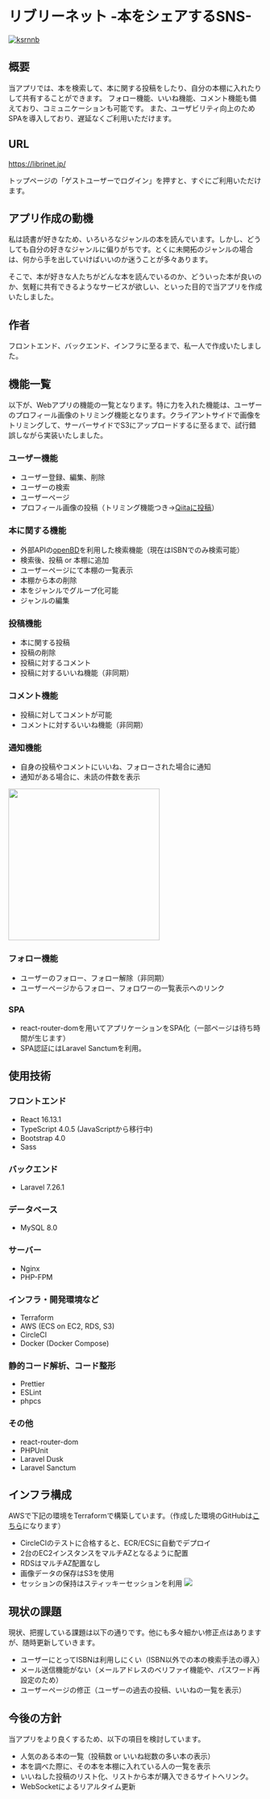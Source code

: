 # リブリーネット -本をシェアするSNS-
[![ksrnnb](https://circleci.com/gh/ksrnnb/librinet.svg?style=svg)](https://app.circleci.com/pipelines/github/ksrnnb)

## 概要
当アプリでは、本を検索して、本に関する投稿をしたり、自分の本棚に入れたりして共有することができます。
フォロー機能、いいね機能、コメント機能も備えており、コミュニケーションも可能です。
また、ユーザビリティ向上のためSPAを導入しており、遅延なくご利用いただけます。

## URL
https://librinet.jp/

トップページの「ゲストユーザーでログイン」を押すと、すぐにご利用いただけます。

## アプリ作成の動機
私は読書が好きなため、いろいろなジャンルの本を読んでいます。しかし、どうしても自分の好きなジャンルに偏りがちです。とくに未開拓のジャンルの場合は、何から手を出していけばいいのか迷うことが多々あります。

そこで、本が好きな人たちがどんな本を読んでいるのか、どういった本が良いのか、気軽に共有できるようなサービスが欲しい、といった目的で当アプリを作成いたしました。

## 作者
フロントエンド、バックエンド、インフラに至るまで、私一人で作成いたしました。

## 機能一覧
以下が、Webアプリの機能の一覧となります。特に力を入れた機能は、ユーザーのプロフィール画像のトリミング機能となります。クライアントサイドで画像をトリミングして、サーバーサイドでS3にアップロードするに至るまで、試行錯誤しながら実装いたしました。

### ユーザー機能
- ユーザー登録、編集、削除
- ユーザーの検索
- ユーザーページ
- プロフィール画像の投稿（トリミング機能つき→[Qiitaに投稿](https://qiita.com/ksrnnb/items/81d34faf4abc47ea4182)）

### 本に関する機能
- 外部APIの[openBD](https://openbd.jp/)を利用した検索機能（現在はISBNでのみ検索可能）
- 検索後、投稿 or 本棚に追加
- ユーザーページにて本棚の一覧表示
- 本棚から本の削除
- 本をジャンルでグループ化可能
- ジャンルの編集

### 投稿機能
- 本に関する投稿
- 投稿の削除
- 投稿に対するコメント
- 投稿に対するいいね機能（非同期）

### コメント機能
- 投稿に対してコメントが可能
- コメントに対するいいね機能（非同期）

### 通知機能
- 自身の投稿やコメントにいいね、フォローされた場合に通知
- 通知がある場合に、未読の件数を表示

<img src="https://i.imgur.com/soFP217.png" width="300">

### フォロー機能
- ユーザーのフォロー、フォロー解除（非同期）
- ユーザーページからフォロー、フォロワーの一覧表示へのリンク

### SPA
- react-router-domを用いてアプリケーションをSPA化（一部ページは待ち時間が生じます）
- SPA認証にはLaravel Sanctumを利用。

## 使用技術
### フロントエンド
- React 16.13.1
- TypeScript 4.0.5 (JavaScriptから移行中)
- Bootstrap 4.0
- Sass

### バックエンド
- Laravel 7.26.1

### データベース
- MySQL 8.0

### サーバー
- Nginx
- PHP-FPM

### インフラ・開発環境など
- Terraform
- AWS (ECS on EC2, RDS, S3)
- CircleCI
- Docker (Docker Compose)

### 静的コード解析、コード整形
- Prettier
- ESLint
- phpcs

### その他
- react-router-dom
- PHPUnit
- Laravel Dusk
- Laravel Sanctum

## インフラ構成
AWSで下記の環境をTerraformで構築しています。（作成した環境のGitHubは[こちら](https://github.com/ksrnnb/terraform-environment)になります）
- CircleCIのテストに合格すると、ECR/ECSに自動でデプロイ
- 2台のEC2インスタンスをマルチAZとなるように配置
- RDSはマルチAZ配置なし
- 画像データの保存はS3を使用
- セッションの保持はスティッキーセッションを利用
![](https://i.imgur.com/sbazFld.jpg)

## 現状の課題
現状、把握している課題は以下の通りです。他にも多々細かい修正点はありますが、随時更新していきます。
- ユーザーにとってISBNは利用しにくい（ISBN以外での本の検索手法の導入）
- メール送信機能がない（メールアドレスのベリファイ機能や、パスワード再設定のため）
- ユーザーページの修正（ユーザーの過去の投稿、いいねの一覧を表示）

## 今後の方針
当アプリをより良くするため、以下の項目を検討しています。
- 人気のある本の一覧（投稿数 or いいね総数の多い本の表示）
- 本を調べた際に、その本を本棚に入れている人の一覧を表示
- いいねした投稿のリスト化、リストから本が購入できるサイトへリンク。
- WebSocketによるリアルタイム更新